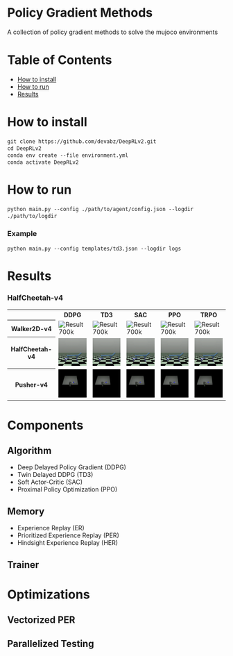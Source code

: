 # Policy Gradient Methods
A collection of policy gradient methods to solve the mujoco environments


# Table of Contents

- [How to install](#how-to-install)
- [How to run](#how-to-run)
- [Results](#results)

# How to install
```
git clone https://github.com/devabz/DeepRLv2.git
cd DeepRLv2
conda env create --file environment.yml
conda activate DeepRLv2
```

# How to run
```
python main.py --config ./path/to/agent/config.json --logdir ./path/to/logdir 
```
### Example
```
python main.py --config templates/td3.json --logdir logs
```


# Results

### HalfCheetah-v4
<table style="width:100%;">
  <tr>
    <th></th>
    <th>DDPG</th>
    <th>TD3</th>
    <th>SAC</th>
    <th>PPO</th>
    <th>TRPO</th>
  </tr>
  <tr>
    <th>Walker2D-v4</th>
    <td><img src="output/Walker2d-v4/240808-104135/fps_30_index_1000000_steps_1000_max_steps_500.gif" alt="Result 700k" style="width:100%; max-height:200px;" /></td>
    <td><img src="output/Walker2d-v4/240808-104135/fps_30_index_1000000_steps_1000_max_steps_500.gif" alt="Result 700k" style="width:100%; max-height:200px;" /></td>
    <td><img src="output/Walker2d-v4/240808-104135/fps_30_index_1000000_steps_1000_max_steps_500.gif" alt="Result 700k" style="width:100%; max-height:200px;" /></td>
    <td><img src="output/Walker2d-v4/240808-104135/fps_30_index_1000000_steps_1000_max_steps_500.gif" alt="Result 700k" style="width:100%; max-height:200px;" /></td>
    <td><img src="output/Walker2d-v4/240808-104135/fps_30_index_1000000_steps_1000_max_steps_500.gif" alt="Result 700k" style="width:100%; max-height:200px;" /></td>
  </tr>
  <tr>
    <th>HalfCheetah-v4</th>
    <td><img src="output/HalfCheetah-v4/240808-012041/fps_30_index_550000_steps_1000_max_steps_250.gif" alt="Result 15k" style="width:100%; max-height:200px;" /></td>
    <td><img src="output/HalfCheetah-v4/240808-012041/fps_30_index_550000_steps_1000_max_steps_250.gif" alt="Result 15k" style="width:100%; max-height:200px;" /></td>
    <td><img src="output/HalfCheetah-v4/240808-012041/fps_30_index_550000_steps_1000_max_steps_250.gif" alt="Result 15k" style="width:100%; max-height:200px;" /></td>
    <td><img src="output/HalfCheetah-v4/240808-012041/fps_30_index_550000_steps_1000_max_steps_250.gif" alt="Result 15k" style="width:100%; max-height:200px;" /></td>
    <td><img src="output/HalfCheetah-v4/240808-012041/fps_30_index_550000_steps_1000_max_steps_250.gif" alt="Result 15k" style="width:100%; max-height:200px;" /></td>
  </tr>
  <tr>
    <th>Pusher-v4</th>
    <td><img src="output/Pusher-v4/240808-031547/fps_30_index_1000000_steps_400_max_steps_100.gif" alt="Result 15k" style="width:100%; max-height:200px;" /></td>
    <td><img src="output/Pusher-v4/240808-025540/fps_30_index_1000000_steps_400_max_steps_100.gif" alt="Result 15k" style="width:100%; max-height:200px;" /></td>
    <td><img src="output/Pusher-v4/240808-025540/fps_30_index_1000000_steps_400_max_steps_100.gif" alt="Result 15k" style="width:100%; max-height:200px;" /></td>
    <td><img src="output/Pusher-v4/240808-025540/fps_30_index_1000000_steps_400_max_steps_100.gif" alt="Result 15k" style="width:100%; max-height:200px;" /></td>
    <td><img src="output/Pusher-v4/240808-025540/fps_30_index_1000000_steps_400_max_steps_100.gif" alt="Result 15k" style="width:100%; max-height:200px;" /></td>
  </tr>
</table>


# Components

## Algorithm
- Deep Delayed Policy Gradient (DDPG) 
- Twin Delayed DDPG (TD3)
- Soft Actor-Critic (SAC)
- Proximal Policy Optimization (PPO)

## Memory
- Experience Replay (ER)
- Prioritized Experience Replay (PER)
- Hindsight Experience Replay (HER)

## Trainer

# Optimizations
## Vectorized PER
## Parallelized Testing
